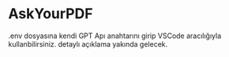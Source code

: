 # AskYourPDF
.env dosyasına kendi GPT Apı anahtarını girip VSCode aracılığıyla kullanbilirsiniz.
detaylı açıklama yakında gelecek. 
